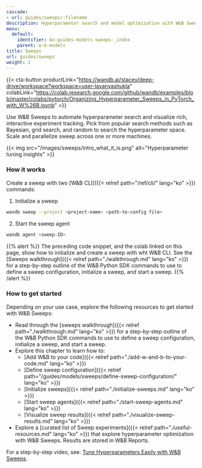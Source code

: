```yaml
---
cascade:
- url: guides/sweeps/:filename
description: Hyperparameter search and model optimization with W&B Sweeps
menu:
  default:
    identifier: ko-guides-models-sweeps-_index
    parent: w-b-models
title: Sweeps
url: guides/sweeps
weight: 2
---
```


{{< cta-button productLink="https://wandb.ai/stacey/deep-drive/workspace?workspace=user-lavanyashukla" colabLink="https://colab.research.google.com/github/wandb/examples/blob/master/colabs/pytorch/Organizing_Hyperparameter_Sweeps_in_PyTorch_with_W%26B.ipynb" >}}


Use W&B Sweeps to automate hyperparameter search and visualize rich, interactive experiment tracking. Pick from popular search methods such as Bayesian, grid search, and random to search the hyperparameter space. Scale and parallelize sweep across one or more machines.

{{< img src="/images/sweeps/intro_what_it_is.png" alt="Hyperparameter tuning insights" >}}

### How it works
Create a sweep with two [W&B CLI]({{< relref path="/ref/cli/" lang="ko" >}}) commands:


1. Initialize a sweep

```bash
wandb sweep --project <project-name> <path-to-config file>
```

2. Start the sweep agent

```bash
wandb agent <sweep-ID>
```

{{% alert %}}
The preceding code snippet, and the colab linked on this page, show how to initialize and create a sweep with wht W&B CLI. See the [Sweeps walkthrough]({{< relref path="./walkthrough.md" lang="ko" >}}) for a step-by-step outline of the W&B Python SDK commands to use to define a sweep configuration, initialize a sweep, and start a sweep.
{{% /alert %}}



### How to get started

Depending on your use case, explore the following resources to get started with W&B Sweeps:

* Read through the [sweeps walkthrough]({{< relref path="./walkthrough.md" lang="ko" >}}) for a step-by-step outline of the W&B Python SDK commands to use to define a sweep configuration, initialize a sweep, and start a sweep.
* Explore this chapter to learn how to:
  * [Add W&B to your code]({{< relref path="./add-w-and-b-to-your-code.md" lang="ko" >}})
  * [Define sweep configuration]({{< relref path="/guides/models/sweeps/define-sweep-configuration/" lang="ko" >}})
  * [Initialize sweeps]({{< relref path="./initialize-sweeps.md" lang="ko" >}})
  * [Start sweep agents]({{< relref path="./start-sweep-agents.md" lang="ko" >}})
  * [Visualize sweep results]({{< relref path="./visualize-sweep-results.md" lang="ko" >}})
* Explore a [curated list of Sweep experiments]({{< relref path="./useful-resources.md" lang="ko" >}}) that explore hyperparameter optimization with W&B Sweeps. Results are stored in W&B Reports.

For a step-by-step video, see: [Tune Hyperparameters Easily with W&B Sweeps](https://www.youtube.com/watch?v=9zrmUIlScdY\&ab_channel=Weights%26Biases).

<!-- {% embed url="https://wandb.me/sweeps-video" %} -->